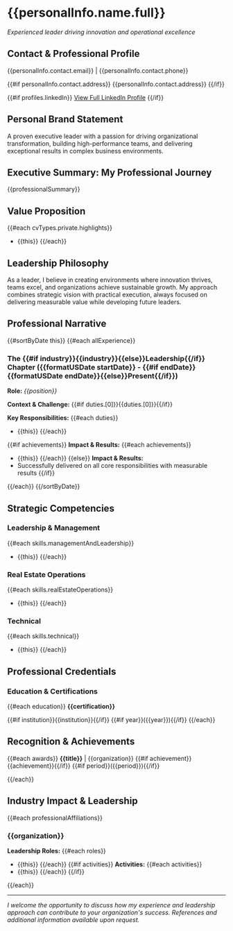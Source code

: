# {{personalInfo.name.full}}

_Experienced leader driving innovation and operational excellence_

## Contact & Professional Profile
{{personalInfo.contact.email}} | {{personalInfo.contact.phone}}

{{#if personalInfo.contact.address}}
{{personalInfo.contact.address}}
{{/if}}

{{#if profiles.linkedIn}}
[View Full LinkedIn Profile]({{profiles.linkedIn}})
{{/if}}

## Personal Brand Statement
A proven executive leader with a passion for driving organizational transformation, building high-performance teams, and delivering exceptional results in complex business environments.

## Executive Summary: My Professional Journey
{{professionalSummary}}

## Value Proposition
{{#each cvTypes.private.highlights}}
- {{this}}
{{/each}}

## Leadership Philosophy
As a leader, I believe in creating environments where innovation thrives, teams excel, and organizations achieve sustainable growth. My approach combines strategic vision with practical execution, always focused on delivering measurable value while developing future leaders.

## Professional Narrative
{{#sortByDate this}}
{{#each allExperience}}
### The {{#if industry}}{{industry}}{{else}}Leadership{{/if}} Chapter ({{formatUSDate startDate}} - {{#if endDate}}{{formatUSDate endDate}}{{else}}Present{{/if}})
**Role:** _{{position}}_

**Context & Challenge:**
{{#if duties.[0]}}{{duties.[0]}}{{/if}}

**Key Responsibilities:**
{{#each duties}}
- {{this}}
{{/each}}

{{#if achievements}}
**Impact & Results:**
{{#each achievements}}
- {{this}}
{{/each}}
{{else}}
**Impact & Results:**
- Successfully delivered on all core responsibilities with measurable results
{{/if}}

{{/each}}
{{/sortByDate}}

## Strategic Competencies

### Leadership & Management
{{#each skills.managementAndLeadership}}
- {{this}}
{{/each}}

### Real Estate Operations
{{#each skills.realEstateOperations}}
- {{this}}
{{/each}}

### Technical
{{#each skills.technical}}
- {{this}}
{{/each}}

## Professional Credentials

### Education & Certifications
{{#each education}}
**{{certification}}**

{{#if institution}}{{institution}}{{/if}} {{#if year}}({{year}}){{/if}}
{{/each}}

## Recognition & Achievements
{{#each awards}}
**{{title}}** | {{organization}}
{{#if achievement}}{{achievement}}{{/if}}
{{#if period}}({{period}}){{/if}}

{{/each}}

## Industry Impact & Leadership
{{#each professionalAffiliations}}
### {{organization}}
**Leadership Roles:**
{{#each roles}}
- {{this}}
{{/each}}
{{#if activities}}
**Activities:**
{{#each activities}}
- {{this}}
{{/each}}
{{/if}}

{{/each}}

---
_I welcome the opportunity to discuss how my experience and leadership approach can contribute to your organization's success. References and additional information available upon request._
